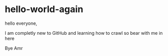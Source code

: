 # hello-world-again
hello everyone,

I am completly new to GitHub and learning how to crawl so bear with me in here

Bye
Amr
